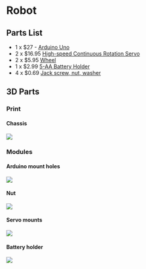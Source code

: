 # Robot

## Parts List

* 1 x $27 - [Arduino Uno](https://www.jameco.com/webapp/wcs/stores/servlet/Product_10001_10001_2151486_-1)
* 2 x $16.95 [High-speed Continuous Rotation Servo](http://www.jameco.com/webapp/wcs/stores/servlet/Product_10001_10001_2192018_-1)
* 2 x $5.95 [Wheel](https://www.jameco.com/webapp/wcs/stores/servlet/Product_10001_10001_2109624_-1)
* 1 x $2.99 [5-AA Battery Holder](http://www.parallax.com/product/753-00007)
* 4 x $0.69 [Jack screw, nut, washer](http://www.jameco.com/webapp/wcs/stores/servlet/Product_10001_10001_16548_-1)

## 3D Parts

### Print

#### Chassis

![](http://cl.ly/image/222J3E102d3o/content#.png)

### Modules

#### Arduino mount holes

![](http://cl.ly/image/3v1B0L081N0Z/content#.png)

#### Nut

![](http://cl.ly/image/0f0M1U1D0n3T/content#.png)

#### Servo mounts

![](http://cl.ly/image/1a213J1w3m39/content#.png)

#### Battery holder

![](http://cl.ly/image/461R2T1m1B3a/content#.png)

